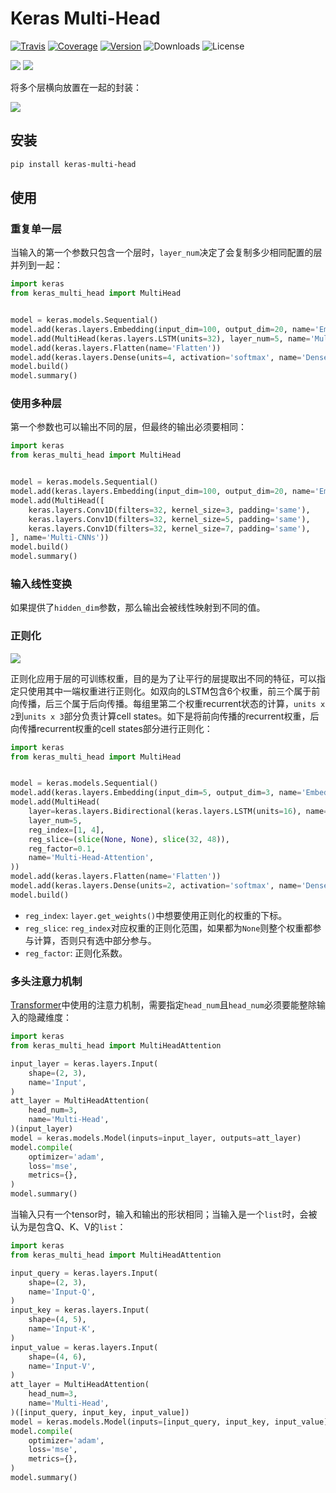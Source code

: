 # Keras Multi-Head

[![Travis](https://travis-ci.org/CyberZHG/keras-multi-head.svg)](https://travis-ci.org/CyberZHG/keras-multi-head)
[![Coverage](https://coveralls.io/repos/github/CyberZHG/keras-multi-head/badge.svg?branch=master)](https://coveralls.io/github/CyberZHG/keras-multi-head)
[![Version](https://img.shields.io/pypi/v/keras-multi-head.svg)](https://pypi.org/project/keras-multi-head/)
![Downloads](https://img.shields.io/pypi/dm/keras-multi-head.svg)
![License](https://img.shields.io/pypi/l/keras-multi-head.svg)

![](https://img.shields.io/badge/keras-tensorflow-blue.svg)
![](https://img.shields.io/badge/keras-tf.keras-blue.svg)

将多个层横向放置在一起的封装：

![](https://user-images.githubusercontent.com/853842/45797517-867b8580-bcd8-11e8-9ec6-39d6508cf438.png)

## 安装

```bash
pip install keras-multi-head
```

## 使用

### 重复单一层

当输入的第一个参数只包含一个层时，`layer_num`决定了会复制多少相同配置的层并列到一起：

```python
import keras
from keras_multi_head import MultiHead


model = keras.models.Sequential()
model.add(keras.layers.Embedding(input_dim=100, output_dim=20, name='Embedding'))
model.add(MultiHead(keras.layers.LSTM(units=32), layer_num=5, name='Multi-LSTMs'))
model.add(keras.layers.Flatten(name='Flatten'))
model.add(keras.layers.Dense(units=4, activation='softmax', name='Dense'))
model.build()
model.summary()
```

### 使用多种层

第一个参数也可以输出不同的层，但最终的输出必须要相同：

```python
import keras
from keras_multi_head import MultiHead


model = keras.models.Sequential()
model.add(keras.layers.Embedding(input_dim=100, output_dim=20, name='Embedding'))
model.add(MultiHead([
    keras.layers.Conv1D(filters=32, kernel_size=3, padding='same'),
    keras.layers.Conv1D(filters=32, kernel_size=5, padding='same'),
    keras.layers.Conv1D(filters=32, kernel_size=7, padding='same'),
], name='Multi-CNNs'))
model.build()
model.summary()
```

### 输入线性变换

如果提供了`hidden_dim`参数，那么输出会被线性映射到不同的值。

### 正则化

![](https://user-images.githubusercontent.com/853842/45857922-8b4e4100-bd8d-11e8-905a-4eb07da31418.png)

正则化应用于层的可训练权重，目的是为了让平行的层提取出不同的特征，可以指定只使用其中一端权重进行正则化。如双向的LSTM包含6个权重，前三个属于前向传播，后三个属于后向传播。每组里第二个权重recurrent状态的计算，`units x 2`到`units x 3`部分负责计算cell states。如下是将前向传播的recurrent权重，后向传播recurrent权重的cell states部分进行正则化：

```python
import keras
from keras_multi_head import MultiHead


model = keras.models.Sequential()
model.add(keras.layers.Embedding(input_dim=5, output_dim=3, name='Embed'))
model.add(MultiHead(
    layer=keras.layers.Bidirectional(keras.layers.LSTM(units=16), name='LSTM'),
    layer_num=5,
    reg_index=[1, 4],
    reg_slice=(slice(None, None), slice(32, 48)),
    reg_factor=0.1,
    name='Multi-Head-Attention',
))
model.add(keras.layers.Flatten(name='Flatten'))
model.add(keras.layers.Dense(units=2, activation='softmax', name='Dense'))
model.build()
```

* `reg_index`: `layer.get_weights()`中想要使用正则化的权重的下标。
* `reg_slice`: `reg_index`对应权重的正则化范围，如果都为`None`则整个权重都参与计算，否则只有选中部分参与。
* `reg_factor`: 正则化系数。

### 多头注意力机制

[Transformer](https://arxiv.org/pdf/1706.03762.pdf)中使用的注意力机制，需要指定`head_num`且`head_num`必须要能整除输入的隐藏维度：

```python
import keras
from keras_multi_head import MultiHeadAttention

input_layer = keras.layers.Input(
    shape=(2, 3),
    name='Input',
)
att_layer = MultiHeadAttention(
    head_num=3,
    name='Multi-Head',
)(input_layer)
model = keras.models.Model(inputs=input_layer, outputs=att_layer)
model.compile(
    optimizer='adam',
    loss='mse',
    metrics={},
)
model.summary()
```

当输入只有一个tensor时，输入和输出的形状相同；当输入是一个`list`时，会被认为是包含Q、K、V的`list`：

```python
import keras
from keras_multi_head import MultiHeadAttention

input_query = keras.layers.Input(
    shape=(2, 3),
    name='Input-Q',
)
input_key = keras.layers.Input(
    shape=(4, 5),
    name='Input-K',
)
input_value = keras.layers.Input(
    shape=(4, 6),
    name='Input-V',
)
att_layer = MultiHeadAttention(
    head_num=3,
    name='Multi-Head',
)([input_query, input_key, input_value])
model = keras.models.Model(inputs=[input_query, input_key, input_value], outputs=att_layer)
model.compile(
    optimizer='adam',
    loss='mse',
    metrics={},
)
model.summary()
```
